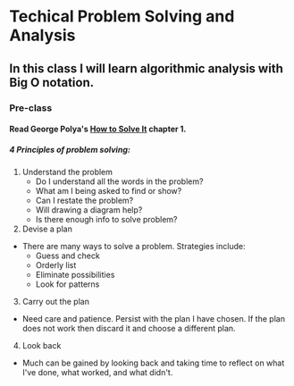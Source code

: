 # Techical Problem Solving and Analysis

## In this class I will learn algorithmic analysis with Big O notation.

### Pre-class

#### Read George Polya's [How to Solve It](https://math.berkeley.edu/~gmelvin/polya.pdf) chapter 1.
##### 4 Principles of problem solving:

1. Understand the problem
      * Do I understand all the words in the problem?
      * What am I being asked to find or show?
      * Can I restate the problem?
      * Will drawing a diagram help?
      * Is there enough info to solve problem?
2. Devise a plan
  * There are many ways to solve a problem. Strategies include:
    * Guess and check
    * Orderly list
    * Eliminate possibilities
    * Look for patterns
3. Carry out the plan
  * Need care and patience. Persist with the plan I have chosen. If the plan does not work then discard it and choose a different plan.
4. Look back
  * Much can be gained by looking back and taking time to reflect on what I've done, what worked, and what didn't.
